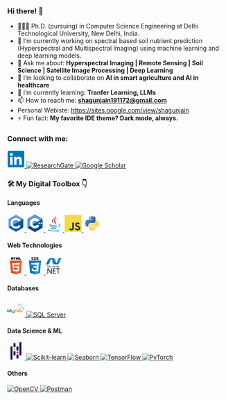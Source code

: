 ### Hi there! 👋

- 🧑🏻‍🎓 Ph.D. (pursuing) in Computer Science Engineering at Delhi Technological University, New Delhi, India.
- 🌱 I’m currently working on spectral based soil nutrient prediction (Hyperspectral and Multispectral Imaging) using machine learning and deep learning models.
- 💬 Ask me about: **Hyperspectral Imaging | Remote Sensing | Soil Science | Satellite Image Processing | Deep Learning**
- 👯 I’m looking to collaborate on **AI in smart agriculture and AI in healthcare**
- 🌱 I’m currently learning: **Tranfer Learning, LLMs**
- 📫 How to reach me: **shagunjain191172@gmail.com**
- Personal Webiste: https://sites.google.com/view/shagunjain
- ⚡ Fun fact: **My favorite IDE theme? Dark mode, always.**

<h3 align="left">Connect with me:</h3>
<p align="left">
<p align="left">
<a href="https://www.linkedin.com/in/shagun-jain-618857171/" target="_blank">
  <img src="https://raw.githubusercontent.com/devicons/devicon/master/icons/linkedin/linkedin-original.svg" alt="LinkedIn" width="40" height="40"/>
</a>
<a href="https://www.researchgate.net/profile/Shagun-Jain-6" target="_blank">
  <img src="https://static.startuptalky.com/2020/11/45e99a0d-f0ca-4b17-951a-ed0947f3fd0e-1510667426262.png" alt="ResearchGate" width="40" height="40"/>
</a>
<a href="https://scholar.google.com/citations?user=FMvXuWUAAAAJ&hl=en&oi=ao" target="_blank">
  <img src="https://logowik.com/content/uploads/images/google-scholar4372.jpg" alt="Google Scholar" width="40" height="40"/>
</a>
</p>


<h3 align="left">🛠️ <b> My Digital Toolbox </b> 👇</h3>
<div>
  <h4>Languages</h4>
  <p>
    <a href="https://www.cprogramming.com/" target="_blank" rel="noreferrer">
      <img src="https://raw.githubusercontent.com/devicons/devicon/master/icons/c/c-original.svg" alt="C" width="40" height="40"/>
    </a>
    <a href="https://www.w3schools.com/cpp/" target="_blank" rel="noreferrer">
      <img src="https://raw.githubusercontent.com/devicons/devicon/master/icons/cplusplus/cplusplus-original.svg" alt="C++" width="40" height="40"/>
    </a>
    <a href="https://www.java.com" target="_blank" rel="noreferrer">
      <img src="https://raw.githubusercontent.com/devicons/devicon/master/icons/java/java-original.svg" alt="Java" width="40" height="40"/>
    </a>
    <a href="https://developer.mozilla.org/en-US/docs/Web/JavaScript" target="_blank" rel="noreferrer">
      <img src="https://raw.githubusercontent.com/devicons/devicon/master/icons/javascript/javascript-original.svg" alt="JavaScript" width="40" height="40"/>
    </a>
    <a href="https://www.python.org" target="_blank" rel="noreferrer">
      <img src="https://raw.githubusercontent.com/devicons/devicon/master/icons/python/python-original.svg" alt="Python" width="40" height="40"/>
    </a>
  </p>
  
  <h4>Web Technologies</h4>
  <p>
    <a href="https://www.w3.org/html/" target="_blank" rel="noreferrer">
      <img src="https://raw.githubusercontent.com/devicons/devicon/master/icons/html5/html5-original-wordmark.svg" alt="HTML5" width="40" height="40"/>
    </a>
    <a href="https://www.w3schools.com/css/" target="_blank" rel="noreferrer">
      <img src="https://raw.githubusercontent.com/devicons/devicon/master/icons/css3/css3-original-wordmark.svg" alt="CSS3" width="40" height="40"/>
    </a>
    <a href="https://dotnet.microsoft.com/" target="_blank" rel="noreferrer">
      <img src="https://raw.githubusercontent.com/devicons/devicon/master/icons/dot-net/dot-net-original-wordmark.svg" alt="Dot Net" width="40" height="40"/>
    </a>
  </p>

  <h4>Databases</h4>
  <p>
    <a href="https://www.mysql.com/" target="_blank" rel="noreferrer">
      <img src="https://raw.githubusercontent.com/devicons/devicon/master/icons/mysql/mysql-original-wordmark.svg" alt="MySQL" width="40" height="40"/>
    </a>
    <a href="https://www.microsoft.com/en-us/sql-server" target="_blank" rel="noreferrer">
      <img src="https://www.svgrepo.com/show/303229/microsoft-sql-server-logo.svg" alt="SQL Server" width="40" height="40"/>
    </a>
  </p>

  <h4>Data Science & ML</h4>
  <p>
    <a href="https://pandas.pydata.org/" target="_blank" rel="noreferrer">
      <img src="https://raw.githubusercontent.com/devicons/devicon/2ae2a900d2f041da66e950e4d48052658d850630/icons/pandas/pandas-original.svg" alt="Pandas" width="40" height="40"/>
    </a>
    <a href="https://scikit-learn.org/" target="_blank" rel="noreferrer">
      <img src="https://upload.wikimedia.org/wikipedia/commons/0/05/Scikit_learn_logo_small.svg" alt="Scikit-learn" width="40" height="40"/>
    </a>
    <a href="https://seaborn.pydata.org/" target="_blank" rel="noreferrer">
      <img src="https://seaborn.pydata.org/_images/logo-mark-lightbg.svg" alt="Seaborn" width="40" height="40"/>
    </a>
    <a href="https://www.tensorflow.org" target="_blank" rel="noreferrer">
      <img src="https://www.vectorlogo.zone/logos/tensorflow/tensorflow-icon.svg" alt="TensorFlow" width="40" height="40"/>
    </a>
    <a href="https://pytorch.org/" target="_blank" rel="noreferrer">
      <img src="https://www.vectorlogo.zone/logos/pytorch/pytorch-icon.svg" alt="PyTorch" width="40" height="40"/>
    </a>
  </p>

  <h4>Others</h4>
  <p>
    <a href="https://opencv.org/" target="_blank" rel="noreferrer">
      <img src="https://www.vectorlogo.zone/logos/opencv/opencv-icon.svg" alt="OpenCV" width="40" height="40"/>
    </a>
    <a href="https://postman.com" target="_blank" rel="noreferrer">
      <img src="https://www.vectorlogo.zone/logos/getpostman/getpostman-icon.svg" alt="Postman" width="40" height="40"/>
    </a>
  </p>
</div>
